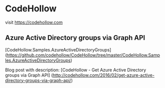 # CodeHollow

visit https://codehollow.com

## Azure Active Directory groups via Graph API
[CodeHollow.Samples.AzureActiveDirectoryGroups] (https://github.com/codehollow/CodeHollow/tree/master/CodeHollow.Samples.AzureActiveDirectoryGroups)

Blog post with description: [CodeHollow - Get Azure Active Directory groups via Graph API] (http://codehollow.com/2016/02/get-azure-active-directory-groups-via-graph-api/)
